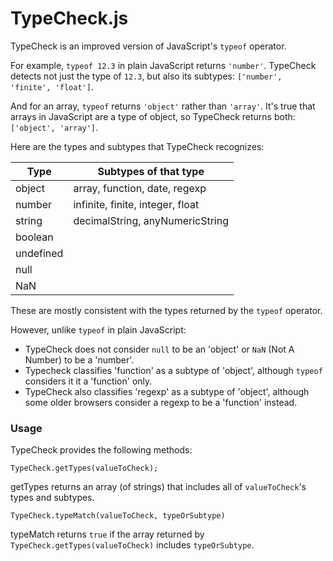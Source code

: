 # TypeCheck.js

TypeCheck is an improved version of JavaScript's `typeof` operator.

For example, `typeof 12.3` in plain JavaScript returns `'number'`. TypeCheck detects not just the type of `12.3`, but also its subtypes: `['number', 'finite', 'float']`.

And for an array, `typeof` returns `'object'` rather than `'array'`. It's true that arrays in JavaScript are a type of object, so TypeCheck returns both: `['object', 'array']`.

Here are the types and subtypes that TypeCheck recognizes:

| Type      | Subtypes of that type            |
|-----------|----------------------------------|
| object    | array, function, date, regexp    |
| number    | infinite, finite, integer, float |
| string    | decimalString, anyNumericString  |
| boolean   |                                  |
| undefined |                                  |
| null      |                                  |
| NaN       |                                  |

These are mostly consistent with the types returned by the `typeof` operator.

However, unlike `typeof` in plain JavaScript:

- TypeCheck does not consider `null` to be an 'object' or `NaN` (Not A Number) to be a 'number'.
- Typecheck classifies 'function' as a subtype of 'object', although `typeof` considers it it a 'function' only.
- TypeCheck also classifies 'regexp' as a subtype of 'object', although some older browsers consider a regexp to be a 'function' instead.

### Usage

TypeCheck provides the following methods:

```
TypeCheck.getTypes(valueToCheck);
```

getTypes returns an array (of strings) that includes all of `valueToCheck`'s types and subtypes.

```
TypeCheck.typeMatch(valueToCheck, typeOrSubtype)
```

typeMatch returns `true` if the array returned by `TypeCheck.getTypes(valueToCheck)` includes `typeOrSubtype`.
